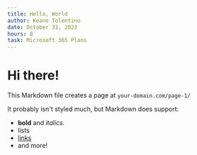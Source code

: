 ```yaml
---
title: Hello, World
author: Keane Tolentino
date: October 31, 2023
hours: 8
task: Microsoft 365 Plans
---
```


# Hi there!

This Markdown file creates a page at `your-domain.com/page-1/`

It probably isn't styled much, but Markdown does support:

- **bold** and _italics._
- lists
- [links](https://astro.build)
- and more!
